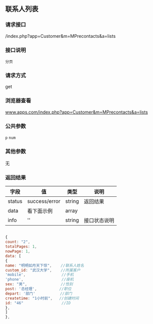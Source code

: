 ## 联系人列表
### **请求接口**
/index.php?app=Customer&m=MPrecontacts&a=lists

### **接口说明**
`分页`

### **请求方式**
get

### **浏览器查看**
www.apps.com/index.php?app=Customer&m=MPrecontacts&a=lists

### **公共参数** 
`p` `num`

### **其他参数**
无


### **返回结果**
|字段       |值             |类型    |说明           |
| --------- |--------      |--------|--------       |
|status     |success/error |string |返回结果         |
|data       |看下面示例 | array ||
|info       | '' | string | 接口状态说明  |

``` javascript

{
count: "2",
totalPages: 1,
nowPage: 1,
data: [
{
name: "明明如月天下惊",    //联系人姓名
custom_id: "武汉大学",    //所属客户
'mobile',                //手机
'phone',                 //座机
sex: "男",               //性别
post: '总经理',          //职位
depart: '部门'           //部门
createtime: "1小时前",   //创建时间
id: "46"                 //ID
},
]
},
